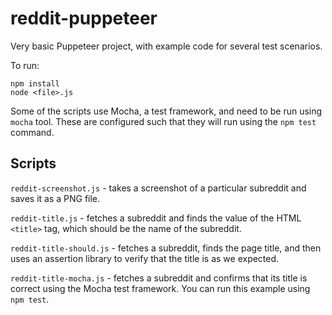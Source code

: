 # reddit-puppeteer

Very basic Puppeteer project, with example code for several test scenarios.

To run:

```shell
npm install
node <file>.js
```

Some of the scripts use Mocha, a test framework, and need to be run using
`mocha` tool. These are configured such that they will run using the
`npm test` command.

## Scripts

`reddit-screenshot.js` - takes a screenshot of a particular subreddit and
saves it as a PNG file.

`reddit-title.js` - fetches a subreddit and finds the value of the HTML
`<title>` tag, which should be the name of the subreddit.

`reddit-title-should.js` - fetches a subreddit, finds the page title, and
then uses an assertion library to verify that the title is as we expected.

`reddit-title-mocha.js` - fetches a subreddit and confirms that its title
is correct using the Mocha test framework. You can run this example using
`npm test`.

